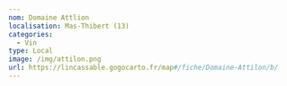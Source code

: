 ```yaml
---
nom: Domaine Attlion
localisation: Mas-Thibert (13)
categories:
  - Vin
type: Local
image: /img/attilon.png
url: https://lincassable.gogocarto.fr/map#/fiche/Domaine-Attilon/b/
---
```

